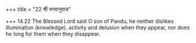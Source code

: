 +++
title = "22 श्री भगवानुवाच"

+++
14.22 The Blessed Lord said O son of Pandu, he neither dislikes
illumination (knowledge), activity and delusion when they appear, nor
does he long for them when they disappear.
